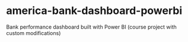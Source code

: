 # america-bank-dashboard-powerbi
Bank performance dashboard built with Power BI (course project with custom modifications)
